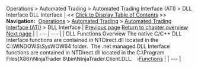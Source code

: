 ﻿
Operations > Automated Trading > Automated Trading Interface (ATI) > DLL Interface
DLL Interface
| << [Click to Display Table of Contents](dll_interface.md) >> **Navigation:**     [Operations](operations.md) > [Automated Trading](automated_trading.md) > [Automated Trading Interface (ATI)](automated_trading_interface_at.md) > DLL Interface | [Previous page](information_update_files.md) [Return to chapter overview](automated_trading_interface_at.md) [Next page](functions.md) |
| --- | --- |
| DLL Functions Overview The native C/C++ DLL Interface functions are contained in NTDirect.dll located in the C:\\WINDOWS\\SysWOW64 folder.  The .net managed DLL Interface functions are contained in NTDirect.dll located in the C:\\Program Files(X86)\\NinjaTrader 8\\bin\\NinjaTrader.Client.DLL.   ›[Functions](functions.md) |
| --- |

